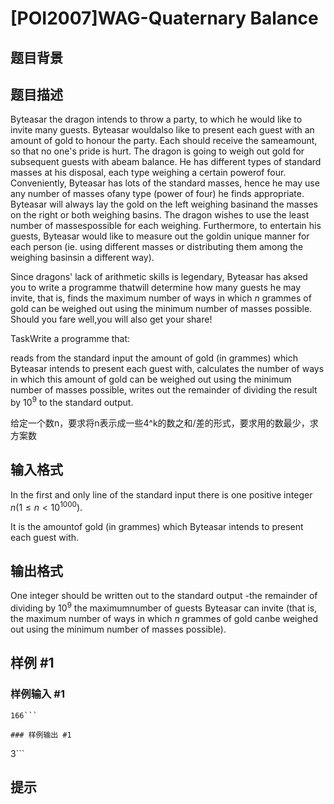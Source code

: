 # [POI2007]WAG-Quaternary Balance

## 题目背景



## 题目描述

Byteasar the dragon intends to throw a party, to which he would like to invite many guests. Byteasar wouldalso like to present each guest with an amount of gold to honour the party. Each should receive the sameamount, so that no one's pride is hurt. The dragon is going to weigh out gold for subsequent guests with abeam balance. He has different types of standard masses at his disposal, each type weighing a certain powerof four. Conveniently, Byteasar has lots of the standard masses, hence he may use any number of masses ofany type (power of four) he finds appropriate. Byteasar will always lay the gold on the left weighing basinand the masses on the right or both weighing basins. The dragon wishes to use the least number of massespossible for each weighing. Furthermore, to entertain his guests, Byteasar would like to measure out the goldin unique manner for each person (ie. using different masses or distributing them among the weighing basinsin a different way).

Since dragons' lack of arithmetic skills is legendary, Byteasar has aksed you to write a programme thatwill determine how many guests he may invite, that is, finds the maximum number of ways in which $n$ grammes of gold can be weighed out using the minimum number of masses possible. Should you fare well,you will also get your share!

TaskWrite a programme that:

reads from the standard input the amount of gold (in grammes) which Byteasar intends to present each    guest with,        calculates the number of ways in which this amount of gold can be weighed out using the minimum    number of masses possible,        writes out the remainder of dividing the result by $10^9$ to the standard output.

给定一个数n，要求将n表示成一些4^k的数之和/差的形式，要求用的数最少，求方案数


## 输入格式

In the first and only line of the standard input there is one positive integer $n$($1\le n<10^{1000}$).

It is the amountof gold (in grammes) which Byteasar intends to present each guest with.


## 输出格式

One integer should be written out to the standard output -the remainder of dividing by $10^9$ the maximumnumber of guests Byteasar can invite (that is, the maximum number of ways in which $n$ grammes of gold canbe weighed out using the minimum number of masses possible).


## 样例 #1

### 样例输入 #1
```
166```

### 样例输出 #1

```
3```

## 提示


